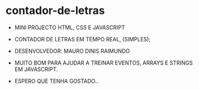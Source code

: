 # contador-de-letras

* MINI PROJECTO HTML, CSS E JAVASCRIPT
* CONTADOR DE LETRAS EM TEMPO REAL, (SIMPLES);
* DESENVOLVEDOR: MAURO DINIS RAIMUNDO

* MUITO BOM PARA AJUDAR A TREINAR EVENTOS, ARRAYS E STRINGS EM JAVASCRIPT.

* ESPERO QUE TENHA GOSTADO..
